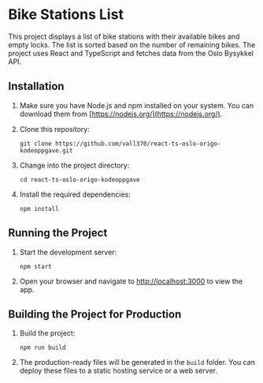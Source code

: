 # Bike Stations List

This project displays a list of bike stations with their available bikes and empty locks. The list is sorted based on the number of remaining bikes. The project uses React and TypeScript and fetches data from the Oslo Bysykkel API.

## Installation

1. Make sure you have Node.js and npm installed on your system. You can download them from [https://nodejs.org/](https://nodejs.org/).

2. Clone this repository:

   ```
   git clone https://github.com/vall370/react-ts-oslo-origo-kodeoppgave.git
   ```

3. Change into the project directory:

   ```
   cd react-ts-oslo-origo-kodeoppgave
   ```

4. Install the required dependencies:

   ```
   npm install
   ```

## Running the Project

1. Start the development server:

   ```
   npm start
   ```

2. Open your browser and navigate to [http://localhost:3000](http://localhost:3000) to view the app.

## Building the Project for Production

1. Build the project:

   ```
   npm run build
   ```

2. The production-ready files will be generated in the `build` folder. You can deploy these files to a static hosting service or a web server.
